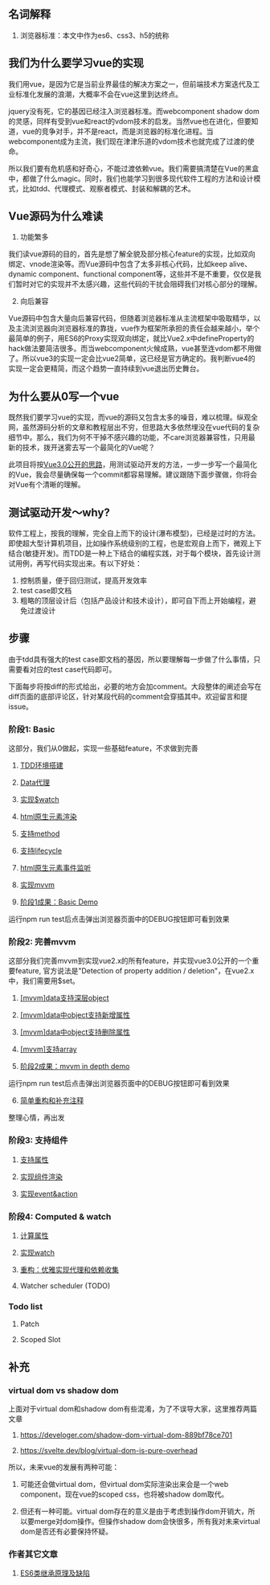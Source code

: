 ## 名词解释

1. 浏览器标准：本文中作为es6、css3、h5的统称

## 我们为什么要学习vue的实现

我们用vue，是因为它是当前业界最佳的解决方案之一，但前端技术方案迭代及工业标准化发展的浪潮，大概率不会在vue这里到达终点。

jquery没有死，它的基因已经注入浏览器标准。而webcomponent shadow dom的灵感，同样有受到vue和react的vdom技术的启发。当然vue也在进化，但要知道，vue的竞争对手，并不是react，而是浏览器的标准化进程。当webcomponent成为主流，我们现在津津乐道的vdom技术也就完成了过渡的使命。

所以我们要有危机感和好奇心，不能过渡依赖vue。我们需要搞清楚在Vue的黑盒中，都做了什么magic。同时，我们也能学习到很多现代软件工程的方法和设计模式，比如tdd、代理模式、观察者模式、封装和解耦的艺术。

## Vue源码为什么难读

1. 功能繁多

我们读vue源码的目的，首先是想了解全貌及部分核心feature的实现，比如双向绑定、vnode渲染等。而Vue源码中包含了太多非核心代码，比如keep alive、dynamic component、functional component等，这些并不是不重要，仅仅是我们暂时对它的实现并不太感兴趣，这些代码的干扰会阻碍我们对核心部分的理解。

2. 向后兼容

Vue源码中包含大量向后兼容代码，但随着浏览器标准从主流框架中吸取精华，以及主流浏览器向浏览器标准的靠拢，vue作为框架所承担的责任会越来越小，举个最简单的例子，用ES6的Proxy实现双向绑定，就比Vue2.x中defineProperty的hack做法要简洁很多。而当webcomponent火候成熟，vue甚至连vdom都不用做了。所以vue3的实现一定会比vue2简单，这已经是官方确定的。我判断vue4的实现一定会更精简，而这个趋势一直持续到vue退出历史舞台。

## 为什么要从0写一个vue

既然我们要学习vue的实现，而vue的源码又包含太多的噪音，难以梳理。纵观全网，虽然源码分析的文章和教程层出不穷，但思路大多依然埋没在vue代码的复杂细节中。那么，我们为何不干掉不感兴趣的功能，不care浏览器兼容性，只用最新的技术，拨开迷雾去写一个最简化的Vue呢？

此项目将按[Vue3.0公开的思路](https://medium.com/the-vue-point/plans-for-the-next-iteration-of-vue-js-777ffea6fabf)，用测试驱动开发的方法，一步一步写一个最简化的Vue，我会尽量确保每一个commit都容易理解。建议跟随下面步骤做，你将会对Vue有个清晰的理解。

## 测试驱动开发～why?

软件工程上，按我的理解，完全自上而下的设计(瀑布模型)，已经是过时的方法。即使超大型计算机项目，比如操作系统级别的工程，也是宏观自上而下，微观上下结合(敏捷开发)。而TDD是一种上下结合的编程实践，对于每个模块，首先设计测试用例，再写代码实现出来。有以下好处：

1. 控制质量，便于回归测试，提高开发效率
2. test case即文档
3. 粗略的顶层设计后（包括产品设计和技术设计），即可自下而上开始编程，避免过渡设计

## 步骤

由于tdd具有强大的test case即文档的基因，所以要理解每一步做了什么事情，只需要看对应的test case代码即可。

下面每步将按diff的形式给出，必要的地方会加comment。大段整体的阐述会写在diff页面的底部评论区，针对某段代码的comment会穿插其中。欢迎留言和提issue。

### 阶段1: Basic

这部分，我们从0做起，实现一些基础feature，不求做到完善

1. [TDD环境搭建](https://github.com/zzz945/write-vue3-from-scratch/blob/master/doc/TDD%20Environment%20Setup.md)

2. [Data代理](https://github.com/zzz945/write-vue3-from-scratch/commit/3d4b919252a98a9f6898329016a17aa1d6d2da70)

3. [实现$watch](https://github.com/zzz945/write-vue3-from-scratch/commit/e69f5e870014be7417d08fd0368d8aa6b9cba10e)

4. [html原生元素渲染](https://github.com/zzz945/write-vue3-from-scratch/commit/89df7464fec10653b2e12e4cb42756d71312a5dd)

5. [支持method](https://github.com/zzz945/write-vue3-from-scratch/commit/6540bcfb03ad6d64cd28e5be069e553976f00939)

6. [支持lifecycle](https://github.com/zzz945/write-vue3-from-scratch/commit/93ba39e19e2ad2401fe07d4702d95bed6db31a90)

7. [html原生元素事件监听](https://github.com/zzz945/write-vue3-from-scratch/commit/2f9297b1c389095ebc58f4742fa770abc33186c5)

8. [实现mvvm](https://github.com/zzz945/write-vue3-from-scratch/commit/664aef66528ce3c464cea4abea90ec223654b6af)

9. [阶段1成果：Basic Demo](https://github.com/zzz945/write-vue3-from-scratch/commit/1b12d416a8e9d0e59f1be5b421c378b06bc1f490)

运行npm run test后点击弹出浏览器页面中的DEBUG按钮即可看到效果 

### 阶段2: 完善mvvm

这部分我们完善mvvm到实现vue2.x的所有feature，并实现vue3.0公开的一个重要feature, 官方说法是"Detection of property addition / deletion"，在vue2.x中，我们需要用$set。

1. [[mvvm]data支持深层object](https://github.com/zzz945/write-vue3-from-scratch/commit/1d6d3f0676de5cd42ded7b0a650200e6c1a0441e)

2. [[mvvm]data中object支持新增属性](https://github.com/zzz945/write-vue3-from-scratch/commit/61eb32a033418f7c9a0fc7d06c9ec097084fec0c)

3. [[mvvm]data中object支持删除属性](https://github.com/zzz945/write-vue3-from-scratch/commit/e33f9a6e568a304d9b9a8030051e9b5114de8881)

4. [[mvvm]支持array](https://github.com/zzz945/write-vue3-from-scratch/commit/d55b3947626ac63ac2a1b7b74379594ad3273d09)

5. [阶段2成果：mvvm in depth demo](https://github.com/zzz945/write-vue3-from-scratch/commit/158b38d5fd786094d4225f243dc90a9f8009a5e4)

运行npm run test后点击弹出浏览器页面中的DEBUG按钮即可看到效果

6. [简单重构和补充注释](https://github.com/zzz945/write-vue3-from-scratch/commit/84fbcca866edeabe5c7c884e0a65893e8bbd744c)

整理心情，再出发

### 阶段3: 支持组件

1. [支持属性](https://github.com/zzz945/write-vue3-from-scratch/commit/c58a0f060227569b9e298a5ad8d8bfdc399b40b3)

2. [实现组件渲染](https://github.com/zzz945/write-vue3-from-scratch/commit/9dc6bd598c7b57fa588e5541a5993b044fd5888e)

3. [实现event&action](https://github.com/zzz945/write-vue3-from-scratch/commit/9202efc753749782e6274d19a66026289b22ec03)

### 阶段4: Computed & watch

1. [计算属性](https://github.com/zzz945/write-vue3-from-scratch/commit/c796f1a65b5b5d831fa0fce0dfb6da4b894987e3)

2. [实现watch](https://github.com/zzz945/write-vue3-from-scratch/commit/b06f36e035c396d30944e23a9bcf950737912400)

3. [重构：优雅实现代理和依赖收集](https://github.com/zzz945/write-vue3-from-scratch/commit/5b4b542670af037f6418726662c8a546bbcd80bc)

4. Watcher scheduler (TODO)

### Todo list

1. Patch

2. Scoped Slot

## 补充

### virtual dom vs shadow dom

上面对于virtual dom和shadow dom有些混淆，为了不误导大家，这里推荐两篇文章

1. https://develoger.com/shadow-dom-virtual-dom-889bf78ce701

2. https://svelte.dev/blog/virtual-dom-is-pure-overhead

所以，未来vue的发展有两种可能：

1. 可能还会做virtual dom，但virtual dom实际渲染出来会是一个web component，现在vue的scoped css，也将被shadow dom取代。

2. 但还有一种可能。virtual dom存在的意义是由于考虑到操作dom开销大，所以要merge对dom操作。但操作shadow dom会快很多，所有我对未来virtual dom是否还有必要保持怀疑。

### 作者其它文章

1. [ES6类继承原理及缺陷](https://github.com/zzz945/public-blog/blob/master/ES6%E7%B1%BB%E7%BB%A7%E6%89%BF%E5%8E%9F%E7%90%86%E5%8F%8A%E7%BC%BA%E9%99%B7.md)
